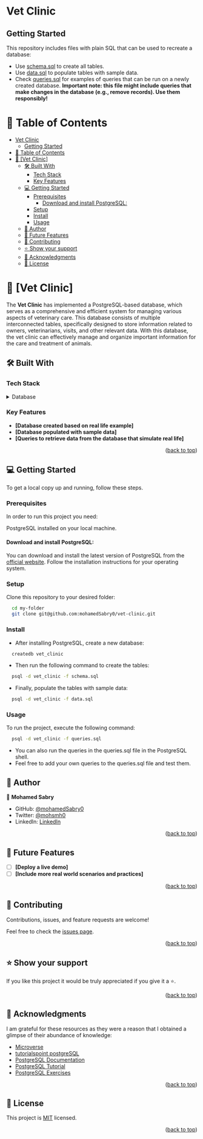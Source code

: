 # Vet Clinic

## Getting Started

This repository includes files with plain SQL that can be used to recreate a database:

- Use [schema.sql](./schema.sql) to create all tables.
- Use [data.sql](./data.sql) to populate tables with sample data.
- Check [queries.sql](./queries.sql) for examples of queries that can be run on a newly created database. **Important note: this file might include queries that make changes in the database (e.g., remove records). Use them responsibly!**

<a name="readme-top"></a>

<!-- TABLE OF CONTENTS -->

# 📗 Table of Contents

- [Vet Clinic](#vet-clinic)
  - [Getting Started](#getting-started)
- [📗 Table of Contents](#-table-of-contents)
- [📖 \[Vet Clinic\] ](#-vet-clinic-)
  - [🛠 Built With ](#-built-with-)
    - [Tech Stack ](#tech-stack-)
    - [Key Features ](#key-features-)
  - [💻 Getting Started ](#-getting-started-)
    - [Prerequisites](#prerequisites)
      - [Download and install PostgreSQL:](#download-and-install-postgresql)
    - [Setup](#setup)
    - [Install](#install)
    - [Usage](#usage)
  - [👥 Author ](#-author-)
  - [🔭 Future Features ](#-future-features-)
  - [🤝 Contributing ](#-contributing-)
  - [⭐️ Show your support ](#️-show-your-support-)
  - [🙏 Acknowledgments ](#-acknowledgments-)
  - [📝 License ](#-license-)

<!-- PROJECT DESCRIPTION -->

# 📖 [Vet Clinic] <a name="about-project"></a>

The **Vet Clinic** has implemented a PostgreSQL-based database, which serves as a comprehensive and efficient system for managing various aspects of veterinary care. This database consists of multiple interconnected tables, specifically designed to store information related to owners, veterinarians, visits, and other relevant data. With this database, the vet clinic can effectively manage and organize important information for the care and treatment of animals.

## 🛠 Built With <a name="built-with"></a>

### Tech Stack <a name="tech-stack"></a>

<details>
<summary>Database</summary>
  <ul>
    <li><a href="https://www.postgresql.org/">PostgreSQL</a></li>
  </ul>
</details>

<!-- Features -->

### Key Features <a name="key-features"></a>

- **[Database created based on real life example]**
- **[Database populated with sample data]**
- **[Queries to retrieve data from the database that simulate real life]**

<p align="right">(<a href="#readme-top">back to top</a>)</p>

<!-- GETTING STARTED -->

## 💻 Getting Started <a name="getting-started"></a>

To get a local copy up and running, follow these steps.

### Prerequisites

In order to run this project you need:

PostgreSQL installed on your local machine.

#### Download and install PostgreSQL:

You can download and install the latest version of PostgreSQL from the [official website](https://www.postgresql.org/download/). Follow the installation instructions for your operating system.

### Setup

Clone this repository to your desired folder:

```sh
  cd my-folder
  git clone git@github.com:mohamedSabry0/vet-clinic.git
```

### Install

- After installing PostgreSQL, create a new database:

```sh
  createdb vet_clinic
```

- Then run the following command to create the tables:

```sh
  psql -d vet_clinic -f schema.sql
```

- Finally, populate the tables with sample data:

```sh
  psql -d vet_clinic -f data.sql
```

### Usage

To run the project, execute the following command:

```sh
  psql -d vet_clinic -f queries.sql
```

- You can also run the queries in the queries.sql file in the PostgreSQL shell.
- Feel free to add your own queries to the queries.sql file and test them.

<!-- AUTHORS -->

## 👥 Author <a name="authors"></a>

👤 **Mohamed Sabry**

- GitHub: [@mohamedSabry0](https://github.com/mohamedSabry0)
- Twitter: [@mohsmh0](https://twitter.com/mohsmh0)
- LinkedIn: [LinkedIn](https://www.linkedin.com/in/mohamed-sabry0/)

<p align="right">(<a href="#readme-top">back to top</a>)</p>

<!-- FUTURE FEATURES -->

## 🔭 Future Features <a name="future-features"></a>

- [ ] **[Deploy a live demo]**
- [ ] **[Include more real world scenarios and practices]**

<p align="right">(<a href="#readme-top">back to top</a>)</p>

<!-- CONTRIBUTING -->

## 🤝 Contributing <a name="contributing"></a>

Contributions, issues, and feature requests are welcome!

Feel free to check the [issues page](https://github.com/mohamedSabry0/vet-clinic/issues).

<p align="right">(<a href="#readme-top">back to top</a>)</p>

<!-- SUPPORT -->

## ⭐️ Show your support <a name="support"></a>

If you like this project it would be truly appreciated if you give it a ⭐️.

<p align="right">(<a href="#readme-top">back to top</a>)</p>

<!-- ACKNOWLEDGEMENTS -->

## 🙏 Acknowledgments <a name="acknowledgements"></a>

I am grateful for these resources as they were a reason that I obtained a glimpse of their abundance of knowledge:

- [Microverse](https://www.microverse.org/)
- [tutorialspoint postgreSQL](https://www.tutorialspoint.com/postgresql/)
- [PostgreSQL Documentation](https://www.postgresql.org/docs/current/index.html)
- [PostgreSQL Tutorial](https://www.postgresqltutorial.com/)
- [PostgreSQL Exercises](https://pgexercises.com/)

<p align="right">(<a href="#readme-top">back to top</a>)</p>

<!-- LICENSE -->

## 📝 License <a name="license"></a>

This project is [MIT](./LICENSE) licensed.

<p align="right">(<a href="#readme-top">back to top</a>)</p>
